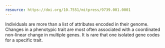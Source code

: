 ```yaml
---
resource: https://doi.org/10.7551/mitpress/9739.001.0001
---
```


Individuals are more than a list of attributes encoded in their genome. Changes in a phenotypic trait are most often associated with a coordinated non-linear change in multiple genes. It is rare that one isolated gene codes for a specific trait. 